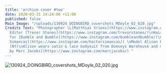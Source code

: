 ```yaml
---
title: 'archive cover #two'
date: 2020-03-31 14:24:00 +11:00
published: false
Main Image: "/uploads/130924_DOINGBIRD_covershots_MDoyle_02_020.jpg"
Credits Text: "Photographer \L[Matthias Vriens](https://www.instagram.com/matthiasvriensmcgrath/)\nFashion
  Editor [Trevor Stones](https://www.instagram.com/trevorstones/)\nHair [Rolando Beauchamp](https://www.instagram.com/robeauhair/)
  for [Bumble and Bumble](https://www.instagram.com/bumbleandbumble/)\nMake up [Hector
  Simancas](https://www.instagram.com/hectorsimancas/) \nModel Alison Renner at [Next](https://www.instagram.com/nextmodels/)
  (NY)\nAlison wears satin & lace bodysuit from Domseys Warehouse and miniskirt [Marc
  by Marc Jacobs](https://www.instagram.com/marcjacobs/) "
---
```


![130924_DOINGBIRD_covershots_MDoyle_02_020.jpg](/uploads/130924_DOINGBIRD_covershots_MDoyle_02_020.jpg)